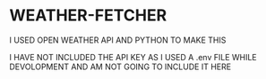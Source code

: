 # WEATHER-FETCHER
I USED OPEN WEATHER API AND PYTHON TO MAKE THIS 

I HAVE NOT INCLUDED THE API KEY AS I USED A .env FILE WHILE DEVOLOPMENT AND AM NOT GOING TO INCLUDE IT HERE
